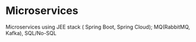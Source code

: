 # Microservices
Microservices using JEE stack ( Spring Boot, Spring Cloud); MQ(RabbitMQ, Kafka), SQL/No-SQL
